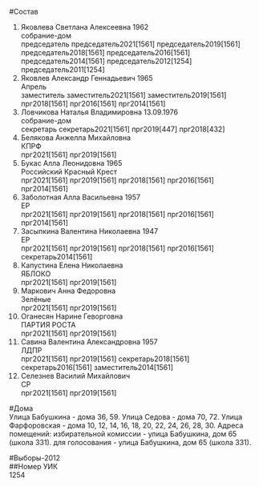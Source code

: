 #Состав  
1. Яковлева Светлана Алексеевна 1962  
    собрание-дом  
    председатель председатель2021[1561] председатель2019[1561] председатель2018[1561] председатель2016[1561] председатель2014[1561] председатель2012[1254] председатель2011[1254]  
2. Яковлев Александр Геннадьевич 1965  
    Апрель  
    заместитель заместитель2021[1561] заместитель2019[1561] прг2018[1561] прг2016[1561] прг2014[1561]  
3. Ловчикова Наталья Владимировна 13.09.1976  
    собрание-дом  
    секретарь секретарь2021[1561] прг2019[447] прг2018[432]  
4. Белякова Анжелла Михайловна  
    КПРФ  
    прг2021[1561] прг2019[1561]  
5. Букас Алла Леонидовна 1965  
    Российский Красный Крест  
    прг2021[1561] прг2019[1561] прг2018[1561] прг2016[1561] прг2014[1561]  
6. Заболотная Алла Васильевна 1957  
    ЕР  
    прг2021[1561] прг2019[1561] прг2018[1561] прг2016[1561] прг2014[1561]  
7. Засыпкина Валентина Николаевна 1947  
    ЕР  
    прг2021[1561] прг2019[1561] прг2018[1561] прг2016[1561] секретарь2014[1561]  
8. Капустина Елена Николаевна  
    ЯБЛОКО  
    прг2021[1561] прг2019[1561]  
9. Маркович Анна Федоровна  
    Зелёные  
    прг2021[1561] прг2019[1561]  
10. Оганесян Нарине Геворговна  
    ПАРТИЯ РОСТА  
    прг2021[1561] прг2019[1561]  
11. Савина Валентина Александровна 1957  
    ЛДПР  
    прг2021[1561] прг2019[1561] секретарь2018[1561] секретарь2016[1561] заместитель2014[1561]  
12. Селезнев Василий Михайлович  
    СР  
    прг2021[1561] прг2019[1561]  

#Дома  
Улица Бабушкина - дома 36, 59. Улица Седова - дома 70, 72. Улица Фарфоровская - дома 10, 12, 14, 16, 18, 20, 22, 24, 26, 28, 30. Адреса помещений: избирательной комиссии - улица Бабушкина, дом 65 (школа 331). для голосования - улица Бабушкина, дом 65 (школа 331).  
  
#Выборы-2012  
##Номер УИК  
1254  
